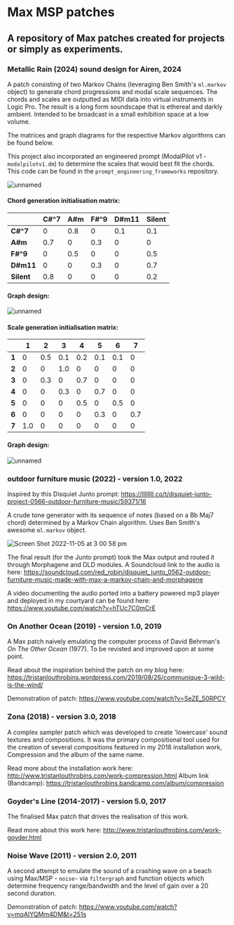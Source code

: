 # Max MSP patches
## A repository of Max patches created for projects or simply as experiments.

### **Metallic Rain (2024)** sound design for Airen, 2024
A patch consisting of two Markov Chains (leveraging Ben Smith's `ml.markov` object) to generate chord progressions and modal scale sequences. The chords and scales are outputted as MIDI data into virtual instruments in Logic Pro. The result is a long form soundscape that is ethereal and darkly ambient. Intended to be broadcast in a small exhibition space at a low volume. 

The matrices and graph diagrams for the respective Markov algorithms can be found below.

This project also incorporated an engineered prompt (ModalPilot v1 - `modalpilotv1.dm`) to determine the scales that would best fit the chords. This code can be found in the `prompt_engineering_frameworks` repository.

![unnamed](https://github.com/user-attachments/assets/da6a9545-5f9c-4da5-ac2d-d941404cd8c6)

#### Chord generation initialisation matrix:
|            | C#^7 | A#m | F#^9 | D#m11 | Silent |
| ---------- | ---- | --- | ---- | ----- | ------ |
| **C#^7**   | 0    | 0.8 | 0    | 0.1   | 0.1    |
| **A#m**    | 0.7  | 0   | 0.3  | 0     | 0      |
| **F#^9**   | 0    | 0.5 | 0    | 0     | 0.5    |
| **D#m11**  | 0    | 0   | 0.3  | 0     | 0.7    |
| **Silent** | 0.8  | 0   | 0    | 0     | 0.2    |

#### Graph design:
![unnamed](https://github.com/user-attachments/assets/f8aea4bc-d5c6-4051-804d-9ee48b26b7c7)


#### Scale generation initialisation matrix:
|       | 1   | 2   | 3   | 4   | 5   | 6   | 7   |
| ----- | --- | --- | --- | --- | --- | --- | --- |
| **1** | 0   | 0.5 | 0.1 | 0.2 | 0.1 | 0.1 | 0   |
| **2** | 0   | 0   | 1.0 | 0   | 0   | 0   | 0   |
| **3** | 0   | 0.3 | 0   | 0.7 | 0   | 0   | 0   |
| **4** | 0   | 0   | 0.3 | 0   | 0.7 | 0   | 0   |
| **5** | 0   | 0   | 0   | 0.5 | 0   | 0.5 | 0   |
| **6** | 0   | 0   | 0   | 0   | 0.3 | 0   | 0.7 |
| **7** | 1.0 | 0   | 0   | 0   | 0   | 0   | 0   |

#### Graph design:
![unnamed](https://github.com/user-attachments/assets/5b54a907-52ad-47f2-bc9f-468cef47177d)


### **outdoor furniture music (2022)** - version 1.0, 2022
Inspired by this Disquiet Junto prompt: https://llllllll.co/t/disquiet-junto-project-0566-outdoor-furniture-music/59371/16

A crude tone generator with its sequence of notes (based on a Bb Maj7 chord) determined by a Markov Chain algorithm. Uses Ben Smith's awesome `ml.markov` object. 

![Screen Shot 2022-11-05 at 3 00 58 pm](https://user-images.githubusercontent.com/62044678/200106367-bcc8d988-e0f9-4fee-8fa2-07568b7db106.png)

The final result (for the Junto prompt) took the Max output and routed it through Morphagene and DLD modules. A Soundcloud link to the audio is here: https://soundcloud.com/red_robin/disquiet_junto_0562-outdoor-furniture-music-made-with-max-a-markov-chain-and-morphagene

A video documenting the audio ported into a battery powered mp3 player and deployed in my courtyard can be found here: https://www.youtube.com/watch?v=hTUc7C0mCrE

### **On Another Ocean (2019)** - version 1.0, 2019
A Max patch naively emulating the computer process of David Behrman's *On The Other Ocean* (1977). To be revisted and improved upon at some point.

Read about the inspiration behind the patch on my blog here: https://tristanlouthrobins.wordpress.com/2019/08/26/communique-3-wild-is-the-wind/

Demonstration of patch: https://www.youtube.com/watch?v=SeZE_50RPCY

### **Zona (2018)** - version 3.0, 2018
A complex sampler patch which was developed to create 'lowercase' sound textures and compositions. It was the primary compositional tool used for the creation of several compositions featured in my 2018 installation work, Compression and the album of the same name.

Read more about the installation work here: http://www.tristanlouthrobins.com/work-compression.html
Album link (Bandcamp): https://tristanlouthrobins.bandcamp.com/album/compression

### **Goyder's Line (2014-2017)** - version 5.0, 2017
The finalised Max patch that drives the realisation of this work.

Read more about this work here: http://www.tristanlouthrobins.com/work-goyder.html

### **Noise Wave (2011)** - version 2.0, 2011
A second attempt to emulate the sound of a crashing wave on a beach using Max/MSP - `noise~`  via `filtergraph` and function objects which determine frequency range/bandwidth and the level of gain over a 20 second duration.

Demonstration of patch: https://www.youtube.com/watch?v=mqAIYQMm4DM&t=251s






